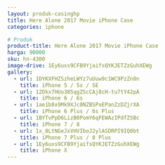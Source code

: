 ```yaml
---
layout: produk-casinghp
title: Here Alone 2017 Movie iPhone Case
categories: iphone

# Produk
product-title: Here Alone 2017 Movie iPhone Case
harga: 90000
sku: hn-4300
image-drive: 1Ey6uxs9CFB9YjaifsQYKJETZzGuhXEWg
gallery:
  - url: 1DYKXFHZSzheLWYz7uUuw9c1WC9PzZn8n
    title: iPhone 5 / 5s / SE
  - url: 12Dkx7HUo385qgZScCAj8cH-tu7tY42pA
    title: iPhone 6 / 6s
  - url: 1ae1b8x9Mk9XJc0NZBSPxEPanZzDZjrXA
    title: iPhone 6 Plus / 6s Plus
  - url: 1BYTvPpD6LizB0PomY6qFEWAzIPdfZSBc
    title: iPhone 7 / 8
  - url: 1x_8LtNGeJxVHVIboJ2ylASDRPI9IQ0bt
    title: iPhone 7 Plus / 8 Plus
  - url: 1Ey6uxs9CFB9YjaifsQYKJETZzGuhXEWg
    title: iPhone X
---
```

